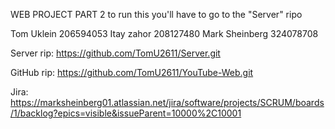 WEB PROJECT PART 2
to run this you'll have to go to the "Server" ripo

Tom Uklein 206594053
Itay zahor 208127480
Mark Sheinberg 324078708

Server rip:
https://github.com/TomU2611/Server.git


GitHub rip:
https://github.com/TomU2611/YouTube-Web.git

Jira:
https://marksheinberg01.atlassian.net/jira/software/projects/SCRUM/boards/1/backlog?epics=visible&issueParent=10000%2C10001



